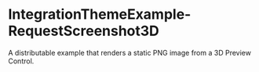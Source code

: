# IntegrationThemeExample-RequestScreenshot3D
A distributable example that renders a static PNG image from a 3D Preview Control.
